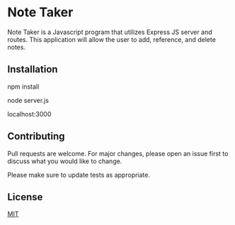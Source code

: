 # Note Taker

Note Taker is a Javascript program that utilizes Express JS server and routes. This application will allow the user to add, reference, and delete notes.

## Installation

npm install

node server.js

localhost:3000




## Contributing
Pull requests are welcome. For major changes, please open an issue first to discuss what you would like to change.

Please make sure to update tests as appropriate.

## License
[MIT](https://choosealicense.com/licenses/mit/)
